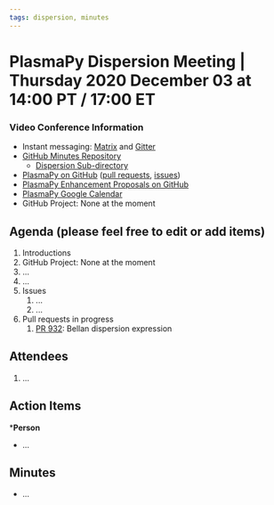 ```yaml
---
tags: dispersion, minutes
---
```


# PlasmaPy Dispersion Meeting | Thursday 2020 December 03 at 14:00 PT / 17:00 ET

### Video Conference Information
* Instant messaging: [Matrix](https://element.im/app/#/room/#plasmapy:openastronomy.org) and [Gitter](https://gitter.im/PlasmaPy/Lobby)
* [GitHub Minutes Repository](https://github.com/PlasmaPy/plasmapy-meeting-notes)
    * [Dispersion Sub-directory](https://github.com/PlasmaPy/plasmapy-meeting-notes/tree/master/dispersion_2020-present)
* [PlasmaPy on GitHub](https://github.com/PlasmaPy/plasmapy) ([pull requests](https://github.com/PlasmaPy/plasmapy/pulls), [issues](https://github.com/PlasmaPy/plasmapy/issues))
* [PlasmaPy Enhancement Proposals on GitHub](https://github.com/PlasmaPy/PlasmaPy-PLEPs)
* [PlasmaPy Google Calendar](https://calendar.google.com/calendar?cid=bzVsb3ZkcW0zaWxsam00ZTlrMDd2cmw5bWdAZ3JvdXAuY2FsZW5kYXIuZ29vZ2xlLmNvbQ)
* GitHub Project: None at the moment

## Agenda (please feel free to edit or add items)

1. Introductions
2. GitHub Project: None at the moment
3. ...
4. ...
5. Issues
    1. ...
    2. ...
6. Pull requests in progress 
    1. [PR 932](https://github.com/PlasmaPy/PlasmaPy/pull/932): Bellan dispersion expression

## Attendees

1. ...

## Action Items

***Person**
* ...

## Minutes

* ...



